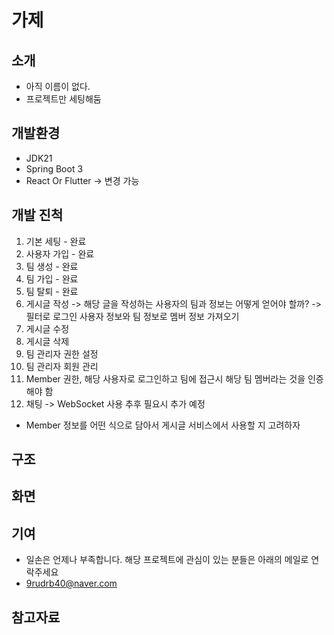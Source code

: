 # 가제

## 소개

- 아직 이름이 없다.
- 프로젝트만 세팅해둠

## 개발환경
- JDK21
- Spring Boot 3
- React Or Flutter -> 변경 가능

## 개발 진척
1. 기본 세팅 - 완료
2. 사용자 가입 - 완료
3. 팀 생성 - 완료
4. 팀 가입 - 완료
5. 팀 탈퇴 - 완료
6. 게시글 작성 -> 해당 글을 작성하는 사용자의 팀과 정보는 어떻게 얻어야 할까? -> 필터로 로그인 사용자 정보와 팀 정보로 멤버 정보 가져오기
7. 게시글 수정
8. 게시글 삭제
9. 팀 관리자 권한 설정
10. 팀 관리자 회원 관리
11. Member 권한, 해당 사용자로 로그인하고 팀에 접근시 해당 팀 멤버라는 것을 인증해야 함
12. 채팅 -> WebSocket 사용
추후 필요시 추가 예정
- Member 정보를 어떤 식으로 담아서 게시글 서비스에서 사용할 지 고려하자
## 구조

## 화면

## 기여
- 일손은 언제나 부족합니다. 해당 프로젝트에 관심이 있는 분들은 아래의 메일로 연락주세요
- 9rudrb40@naver.com

## 참고자료
